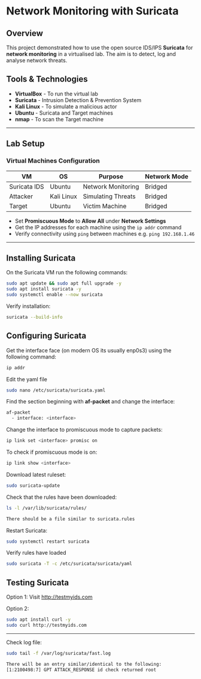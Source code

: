 #  Network Monitoring with Suricata

## Overview 
This project demonstrated how to use the open source IDS/IPS **Suricata** for **network monitoring** in a virtualised lab.  The aim is to detect, log and analyse network threats.

## Tools & Technologies
- **VirtualBox** - To run the virtual lab
- **Suricata** - Intrusion Detection & Prevention System
- **Kali Linux** - To simulate a malicious actor
- **Ubuntu** - Suricata and Target machines
-  **nmap** - To scan the Target machine

---

## Lab Setup

### Virtual Machines Configuration

| VM           | OS         | Purpose            | Network Mode    |
|--------------|------------|--------------------|-----------------|
| Suricata IDS | Ubuntu     | Network Monitoring | Bridged         |
| Attacker     | Kali Linux | Simulating Threats | Bridged         |
| Target       | Ubuntu     | Victim Machine     | Bridged         |

- Set **Promiscuous Mode** to **Allow All** under **Network Settings**
- Get the IP addresses for each machine using the `ip addr` command
- Verify connectivity using `ping` between machines e.g. `ping 192.168.1.46`

--- 

## Installing Suricata

On the Suricata VM run the following commands:
``` bash
sudo apt update && sudo apt full upgrade -y
sudo apt install suricata -y 
sudo systemctl enable --now suricata
```

Verify installation:
``` bash
suricata --build-info 
```

## Configuring Suricata
 
Get the interface face (on modern OS its usually enp0s3) using the following command:
```bash 
ip addr
```

Edit the yaml file 

``` bash
sudo nano /etc/suricata/suricata.yaml
```

Find the section beginning with **af-packet** and change the interface:
``` bash 
af-packet
  - interface: <interface>
```
Change the interface to promiscuous mode to capture packets:
``` bash
ip link set <interface> promisc on
```
To check if promiscuous mode is on: 
``` bash
ip link show <interface> 
``` 

Download latest ruleset:
``` bash 
sudo suricata-update 
```

Check that the rules have been downloaded:
``` bash 
ls -l /var/lib/suricata/rules/

There should be a file similar to suricata.rules
``` 

Restart Suricata:
``` bash
sudo systemctl restart suricata
```
Verify rules have loaded
``` bash
sudo suricata -T -c /etc/suricata/suricata/yaml
```

## Testing Suricata
Option 1:
Visit http://testmyids.com 

Option 2:
``` bash 
sudo apt install curl -y 
sudo curl http://testmyids.com
```
---

Check log file:
``` bash
sudo tail -f /var/log/suricata/fast.log

There will be an entry similar/identical to the following:
[1:2100498:7] GPT ATTACK_RESPONSE id check returned root

```


